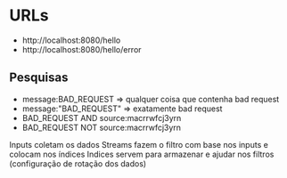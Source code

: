 # URLs

- http://localhost:8080/hello
- http://localhost:8080/hello/error


## Pesquisas

- message:BAD_REQUEST => qualquer coisa que contenha bad request
- message:"BAD_REQUEST" => exatamente bad request
- BAD_REQUEST AND source:macrrwfcj3yrn
- BAD_REQUEST NOT source:macrrwfcj3yrn



Inputs coletam os dados
Streams fazem o filtro com base nos inputs e colocam nos índices
Indices servem para armazenar e ajudar nos filtros (configuração de rotação dos dados)